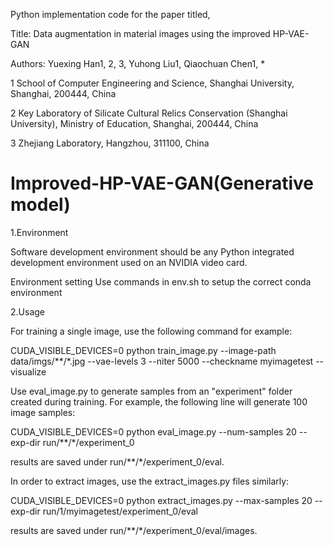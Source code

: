 Python implementation code for the paper titled,

Title: Data augmentation in material images using the improved HP-VAE-GAN

Authors: Yuexing Han1, 2, 3, Yuhong Liu1, Qiaochuan Chen1, *

1 School of Computer Engineering and Science, Shanghai University, Shanghai, 200444, China

2 Key Laboratory of Silicate Cultural Relics Conservation (Shanghai University), Ministry of Education, Shanghai, 200444, China

3 Zhejiang Laboratory, Hangzhou, 311100, China

# Improved-HP-VAE-GAN(Generative model)

1.Environment

Software development environment should be any Python integrated development environment used on an NVIDIA video card.

Environment setting Use commands in env.sh to setup the correct conda environment

2.Usage

For training a single image, use the following command for example:

CUDA_VISIBLE_DEVICES=0 python train_image.py --image-path data/imgs/**/*.jpg --vae-levels 3 --niter 5000 --checkname myimagetest --visualize

Use eval_image.py to generate samples from an "experiment" folder created during training. For example, the following line will generate 100 image samples:

CUDA_VISIBLE_DEVICES=0 python eval_image.py --num-samples 20 --exp-dir run/**/*/experiment_0

results are saved under run/**/*/experiment_0/eval.

In order to extract images, use the extract_images.py files similarly:

CUDA_VISIBLE_DEVICES=0 python extract_images.py --max-samples 20 --exp-dir run/1/myimagetest/experiment_0/eval

results are saved under run/**/*/experiment_0/eval/images.

